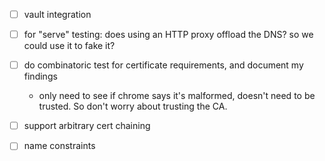 - [ ] vault integration

- [ ] for "serve" testing: does using an HTTP proxy offload the DNS? so we could use it to fake it?

- [ ] do combinatoric test for certificate requirements, and document my findings
    - only need to see if chrome says it's malformed, doesn't need to be trusted. So don't worry about trusting the CA.
- [ ] support arbitrary cert chaining
- [ ] name constraints
